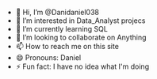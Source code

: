 - 👋 Hi, I’m @Danidaniel038
- 👀 I’m interested in Data_Analyst projecs
- 🌱 I’m currently learning SQL
- 💞️ I’m looking to collaborate on Anything
- 📫 How to reach me on this site
- 😄 Pronouns: Daniel
- ⚡ Fun fact: I have no idea what I'm doing

<!---
Danidaniel038/Danidaniel038 is a ✨ special ✨ repository because its `README.md` (this file) appears on your GitHub profile.
You can click the Preview link to take a look at your changes.
--->
